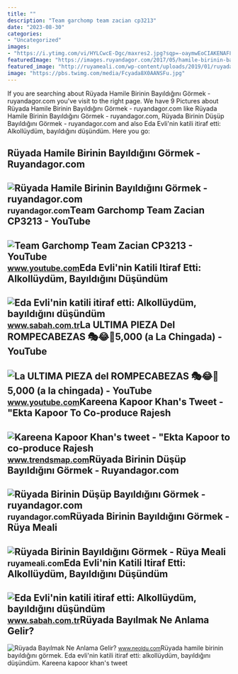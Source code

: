 ```yaml
---
title: ""
description: "Team garchomp team zacian cp3213"
date: "2023-08-30"
categories:
- "Uncategorized"
images:
- "https://i.ytimg.com/vi/HYLCwcE-Dgc/maxres2.jpg?sqp=-oaymwEoCIAKENAF8quKqQMcGADwAQH4AYwCgALgA4oCDAgAEAEYRSBHKGUwDw==&amp;rs=AOn4CLC_ulBvmvqa2cf2uT56Qfk3FCYaDA"
featuredImage: "https://images.ruyandagor.com/2017/05/hamile-birinin-bayildigini-gormek-1208.jpg"
featured_image: "http://ruyameali.com/wp-content/uploads/2019/01/ruyada-birinin-bayildigini-gormek--300x200.jpg"
image: "https://pbs.twimg.com/media/Fcyada8X0AANSFu.jpg"
---
```


If you are searching about Rüyada Hamile Birinin Bayıldığını Görmek - ruyandagor.com you've visit to the right page. We have 9 Pictures about Rüyada Hamile Birinin Bayıldığını Görmek - ruyandagor.com like Rüyada Hamile Birinin Bayıldığını Görmek - ruyandagor.com, Rüyada Birinin Düşüp Bayıldığını Görmek - ruyandagor.com and also Eda Evli'nin katili itiraf etti: Alkollüydüm, bayıldığını düşündüm. Here you go:

Rüyada Hamile Birinin Bayıldığını Görmek - Ruyandagor.com
---------------------------------------------------------

 ![Rüyada Hamile Birinin Bayıldığını Görmek - ruyandagor.com](https://images.ruyandagor.com/2017/05/hamile-birinin-bayildigini-gormek-1208.jpg) <small>ruyandagor.com</small>Team Garchomp Team Zacian CP3213 - YouTube
------------------------------------------

 ![Team Garchomp Team Zacian CP3213 - YouTube](https://i.ytimg.com/vi/HYLCwcE-Dgc/maxres2.jpg?sqp=-oaymwEoCIAKENAF8quKqQMcGADwAQH4AYwCgALgA4oCDAgAEAEYRSBHKGUwDw==&rs=AOn4CLC_ulBvmvqa2cf2uT56Qfk3FCYaDA) <small>www.youtube.com</small>Eda Evli'nin Katili Itiraf Etti: Alkollüydüm, Bayıldığını Düşündüm
------------------------------------------------------------------

 ![Eda Evli'nin katili itiraf etti: Alkollüydüm, bayıldığını düşündüm](https://iasbh.tmgrup.com.tr/412169/0/0/0/0/0/0?u=https://isbh.tmgrup.com.tr/sbh/2022/03/28/eda-evlinin-katil-itiraf-etti-alkolluydum-bayildigini-dusundum-1648454922220.jpg&mw=650) <small>www.sabah.com.tr</small>La ULTIMA PIEZA Del ROMPECABEZAS 🎭😂🧘5,000 (a La Chingada) - YouTube
-------------------------------------------------------------------

 ![La ULTIMA PIEZA del ROMPECABEZAS 🎭😂🧘5,000 (a la chingada) - YouTube](https://i.ytimg.com/vi/KdZ3OosEZ6s/hq2.jpg?sqp=-oaymwEoCOADEOgC8quKqQMcGADwAQH4Ad4EgAK4CIoCDAgAEAEYZSBMKGMwDw==&rs=AOn4CLCfzFvJaPoNerKMbSKycXF-fCyaDA) <small>www.youtube.com</small>Kareena Kapoor Khan's Tweet - "Ekta Kapoor To Co-produce Rajesh
---------------------------------------------------------------

 ![Kareena Kapoor Khan's tweet - "Ekta Kapoor to co-produce Rajesh](https://pbs.twimg.com/media/Fcyada8X0AANSFu.jpg) <small>www.trendsmap.com</small>Rüyada Birinin Düşüp Bayıldığını Görmek - Ruyandagor.com
--------------------------------------------------------

 ![Rüyada Birinin Düşüp Bayıldığını Görmek - ruyandagor.com](https://images.ruyandagor.com/2017/05/birinin-dusup-bayildigini-gormek-1930.jpg) <small>ruyandagor.com</small>Rüyada Birinin Bayıldığını Görmek - Rüya Meali
----------------------------------------------

 ![Rüyada Birinin Bayıldığını Görmek - Rüya Meali](http://ruyameali.com/wp-content/uploads/2019/01/ruyada-birinin-bayildigini-gormek--300x200.jpg) <small>ruyameali.com</small>Eda Evli'nin Katili Itiraf Etti: Alkollüydüm, Bayıldığını Düşündüm
------------------------------------------------------------------

 ![Eda Evli'nin katili itiraf etti: Alkollüydüm, bayıldığını düşündüm](https://iasbh.tmgrup.com.tr/32a09c/0/0/0/0/0/0?u=https://isbh.tmgrup.com.tr/sbh/2022/03/28/eda-evlinin-katil-itiraf-etti-alkolluydum-bayildigini-dusundum-1648454922494.jpg&mw=650) <small>www.sabah.com.tr</small>Rüyada Bayılmak Ne Anlama Gelir?
--------------------------------

 ![Rüyada Bayılmak Ne Anlama Gelir?](https://www.neoldu.com/d/other/ruyada-birinin-bayildigini-gormek.jpg) <small>www.neoldu.com</small>Rüyada hamile birinin bayıldığını görmek. Eda evli'nin katili itiraf etti: alkollüydüm, bayıldığını düşündüm. Kareena kapoor khan's tweet
